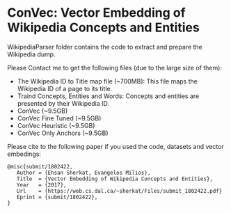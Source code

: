 # ConVec: Vector Embedding of Wikipedia Concepts and Entities

WikipediaParser folder contains the code to extract and prepare the Wikipedia dump.

Please Contact me to get the following files (due to the large size of them): 
- The Wikipedia ID to Title map file (~700MB): This file maps the Wikipedia ID of a page to its title.
- Traind Concepts, Entities and Words: Concepts and entities are presented by their Wikipedia ID.
 - ConVec (~9.5GB)
 - ConVec Fine Tuned (~9.5GB)
 - ConVec Heuristic (~9.5GB)
 - ConVec Only Anchors (~9.5GB)

Please cite to the following paper if you used the code, datasets and vector embedings:
```
@misc{submit/1802422,
   Author = {Ehsan Sherkat, Evangelos Milios},
   Title  = {Vector Embedding of Wikipedia Concepts and Entities},
   Year   = {2017},
   Url    = {https://web.cs.dal.ca/~sherkat/Files/submit_1802422.pdf}
   Eprint = {submit/1802422},
}
```
